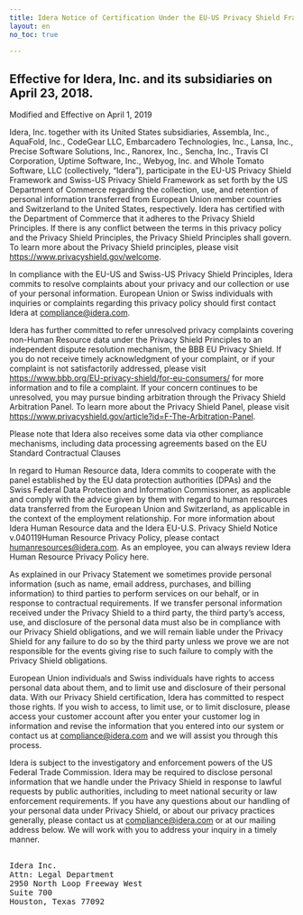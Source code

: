 ```yaml
---
title: Idera Notice of Certification Under the EU-US Privacy Shield Framework and Swiss-US Privacy Shield Framework
layout: en
no_toc: true

---
```



## Effective for Idera, Inc. and its subsidiaries on April 23, 2018.

Modified and Effective on April 1, 2019

Idera, Inc. together with its United States subsidiaries, Assembla, Inc., AquaFold, Inc., CodeGear
LLC, Embarcadero Technologies, Inc., Lansa, Inc., Precise Software Solutions, Inc., Ranorex,
Inc., Sencha, Inc., Travis CI Corporation, Uptime Software, Inc., Webyog, Inc. and Whole
Tomato Software, LLC (collectively, “Idera”), participate in the EU-US Privacy Shield
Framework and Swiss-US Privacy Shield Framework as set forth by the US Department of
Commerce regarding the collection, use, and retention of personal information transferred from
European Union member countries and Switzerland to the United States, respectively. Idera has
certified with the Department of Commerce that it adheres to the Privacy Shield Principles. If
there is any conflict between the terms in this privacy policy and the Privacy Shield Principles,
the Privacy Shield Principles shall govern. To learn more about the Privacy Shield principles,
please visit https://www.privacyshield.gov/welcome.

In compliance with the EU-US and Swiss-US Privacy Shield Principles, Idera commits to
resolve complaints about your privacy and our collection or use of your personal information.
European Union or Swiss individuals with inquiries or complaints regarding this privacy policy
should first contact Idera at compliance@idera.com.

Idera has further committed to refer unresolved privacy complaints covering non-Human
Resource data under the Privacy Shield Principles to an independent dispute resolution
mechanism, the BBB EU Privacy Shield. If you do not receive timely acknowledgment of your
complaint, or if your complaint is not satisfactorily addressed, please visit
https://www.bbb.org/EU-privacy-shield/for-eu-consumers/ for more information and to file a
complaint. If your concern continues to be unresolved, you may pursue binding arbitration
through the Privacy Shield Arbitration Panel. To learn more about the Privacy Shield Panel,
please visit https://www.privacyshield.gov/article?id=F-The-Arbitration-Panel.

Please note that Idera also receives some data via other compliance mechanisms, including data
processing agreements based on the EU Standard Contractual Clauses

In regard to Human Resource data, Idera commits to cooperate with the panel established by the
EU data protection authorities (DPAs) and the Swiss Federal Data Protection and Information
Commissioner, as applicable and comply with the advice given by them with regard to human
resources data transferred from the European Union and Switzerland, as applicable in the context
of the employment relationship. For more information about Idera Human Resource data and the
Idera EU-U.S. Privacy Shield Notice
v.040119Human Resource Privacy Policy, please contact humanresources@idera.com. As an employee,
you can always review Idera Human Resource Privacy Policy here.

As explained in our Privacy Statement we sometimes provide personal information (such as
name, email address, purchases, and billing information) to third parties to perform services on
our behalf, or in response to contractual requirements. If we transfer personal information
received under the Privacy Shield to a third party, the third party’s access, use, and disclosure of
the personal data must also be in compliance with our Privacy Shield obligations, and we will
remain liable under the Privacy Shield for any failure to do so by the third party unless we prove
we are not responsible for the events giving rise to such failure to comply with the Privacy
Shield obligations.

European Union individuals and Swiss individuals have rights to access personal data about
them, and to limit use and disclosure of their personal data. With our Privacy Shield certification,
Idera has committed to respect those rights. If you wish to access, to limit use, or to limit
disclosure, please access your customer account after you enter your customer log in information
and revise the information that you entered into our system or contact us at
compliance@idera.com and we will assist you through this process.

Idera is subject to the investigatory and enforcement powers of the US Federal Trade
Commission. Idera may be required to disclose personal information that we handle under the
Privacy Shield in response to lawful requests by public authorities, including to meet national
security or law enforcement requirements.
If you have any questions about our handling of your personal data under Privacy Shield, or
about our privacy practices generally, please contact us at compliance@idera.com or at our
mailing address below. We will work with you to address your inquiry in a timely manner.

<pre>

Idera Inc.
Attn: Legal Department
2950 North Loop Freeway West
Suite 700
Houston, Texas 77092

</pre>
